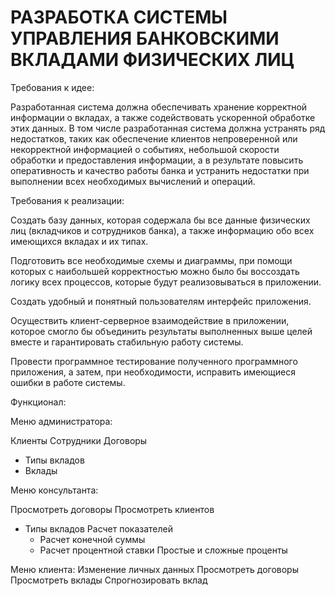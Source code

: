 # РАЗРАБОТКА СИСТЕМЫ УПРАВЛЕНИЯ БАНКОВСКИМИ ВКЛАДАМИ ФИЗИЧЕСКИХ ЛИЦ

Требования к идее:

Разработанная система должна обеспечивать хранение корректной информации о вкладах, а также содействовать ускоренной обработке этих данных. В том числе разработанная система должна устранять ряд недостатков, таких как обеспечение клиентов непроверенной или некорректной информацией о событиях, небольшой скорости обработки и предоставления информации, а в результате повысить оперативность и качество работы банка и устранить недостатки при выполнении всех необходимых вычислений и операций. 


Требования к реализации: 

Создать базу данных, которая содержала бы все данные физических лиц (вкладчиков и сотрудников банка), а также информацию обо всех имеющихся вкладах и их типах. 

Подготовить все необходимые схемы и диаграммы, при помощи которых с наибольшей корректностью можно было бы воссоздать логику всех процессов, которые будут реализовываться в приложении. 

Создать удобный и понятный пользователям интерфейс приложения. 

Осуществить клиент-серверное взаимодействие в приложении, которое смогло бы объединить результаты выполненных выше целей вместе и гарантировать стабильную работу системы. 

Провести программное тестирование полученного программного приложения, а затем, при необходимости, исправить имеющиеся ошибки в работе системы. 

Функционал:

Меню администратора:

Клиенты
Сотрудники
Договоры
-  Типы вкладов
-  Вклады

Меню консультанта:

Просмотреть договоры 
Просмотреть клиентов
-   Типы вкладов
Расчет показателей
	- Расчет конечной суммы
	- Расчет процентной ставки
Простые и сложные проценты

Меню клиента:
Изменение личных данных
Просмотреть договоры 
Просмотреть вклады 
Спрогнозировать вклад
